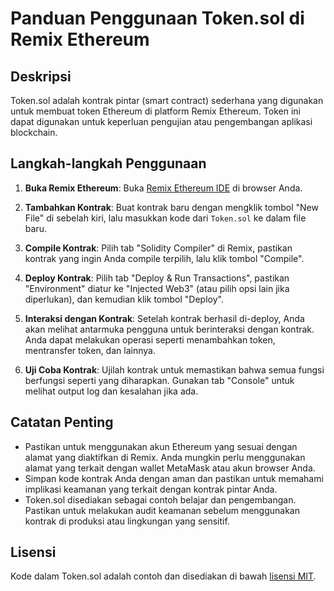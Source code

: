 # Panduan Penggunaan Token.sol di Remix Ethereum

## Deskripsi
Token.sol adalah kontrak pintar (smart contract) sederhana yang digunakan untuk membuat token Ethereum di platform Remix Ethereum. Token ini dapat digunakan untuk keperluan pengujian atau pengembangan aplikasi blockchain.

## Langkah-langkah Penggunaan

1. **Buka Remix Ethereum**: Buka [Remix Ethereum IDE](https://remix.ethereum.org/) di browser Anda.

2. **Tambahkan Kontrak**: Buat kontrak baru dengan mengklik tombol "New File" di sebelah kiri, lalu masukkan kode dari `Token.sol` ke dalam file baru.

3. **Compile Kontrak**: Pilih tab "Solidity Compiler" di Remix, pastikan kontrak yang ingin Anda compile terpilih, lalu klik tombol "Compile".

4. **Deploy Kontrak**: Pilih tab "Deploy & Run Transactions", pastikan "Environment" diatur ke "Injected Web3" (atau pilih opsi lain jika diperlukan), dan kemudian klik tombol "Deploy".

5. **Interaksi dengan Kontrak**: Setelah kontrak berhasil di-deploy, Anda akan melihat antarmuka pengguna untuk berinteraksi dengan kontrak. Anda dapat melakukan operasi seperti menambahkan token, mentransfer token, dan lainnya.

6. **Uji Coba Kontrak**: Ujilah kontrak untuk memastikan bahwa semua fungsi berfungsi seperti yang diharapkan. Gunakan tab "Console" untuk melihat output log dan kesalahan jika ada.

## Catatan Penting
- Pastikan untuk menggunakan akun Ethereum yang sesuai dengan alamat yang diaktifkan di Remix. Anda mungkin perlu menggunakan alamat yang terkait dengan wallet MetaMask atau akun browser Anda.
- Simpan kode kontrak Anda dengan aman dan pastikan untuk memahami implikasi keamanan yang terkait dengan kontrak pintar Anda.
- Token.sol disediakan sebagai contoh belajar dan pengembangan. Pastikan untuk melakukan audit keamanan sebelum menggunakan kontrak di produksi atau lingkungan yang sensitif.

## Lisensi
Kode dalam Token.sol adalah contoh dan disediakan di bawah [lisensi MIT](https://opensource.org/licenses/MIT).
